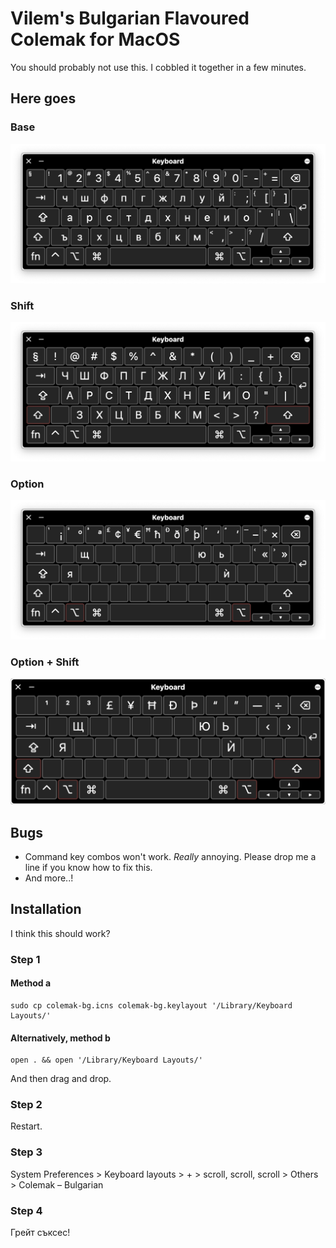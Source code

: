 # Vilem's Bulgarian Flavoured Colemak for MacOS

You should probably not use this. I cobbled it together in a few minutes.

## Here goes

### Base

![](assets/0-base.png)

### Shift

![](assets/1-shift.png)

### Option

![](assets/2-option.png)

### Option + Shift

![](assets/3-option+shift.png)

## Bugs

- Command key combos won't work. _Really_ annoying. Please drop me a line if you know how to fix this.
- And more..!

## Installation

I think this should work?

### Step 1

#### Method a

~~~ console
sudo cp colemak-bg.icns colemak-bg.keylayout '/Library/Keyboard Layouts/'
~~~

#### Alternatively, method b

~~~ console
open . && open '/Library/Keyboard Layouts/'
~~~

And then drag and drop.

### Step 2

Restart.

### Step 3

System Preferences > Keyboard layouts > + > scroll, scroll, scroll > Others > Colemak – Bulgarian

### Step 4

Грейт съксес!
